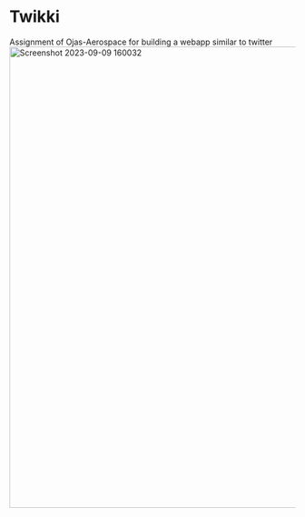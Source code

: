 # Twikki
Assignment of Ojas-Aerospace for building a webapp similar to twitter
<img width="812" alt="Screenshot 2023-09-09 160032" src="https://github.com/SandeepGurjar1/Twikki/assets/101051507/8f622b94-d1db-4beb-90aa-4481877144b9">


